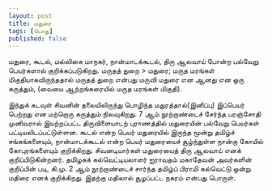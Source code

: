 ```yaml
---
layout: post
title: மதுரை
tags: [பொது]
published: false
---
```

மதுரை, கூடல், மல்லிகை மாநகர், நான்மாடக்கூடல், திரு ஆலவாய் போன்ற பல்வேறு பெயர்களால் குறிக்கப்படுகிறது. மருதத் துறை > மதுரை; மருத மரங்கள் மிகுதியாகவிருந்ததால் மருதத் துறை என்பது மருவி மதுரை என ஆனது என ஒரு கருத்தும், (வையை ஆற்றங்கரையில் மருத மரங்கள் மிகுதி). 

இந்துக் கடவுள் சிவனின் தலையிலிருந்து பொழிந்த மதுரத்தால்(இனிப்பு) இப்பெயர் பெற்றது என மற்றொரு கருத்தும் நிலவுகிறது.  7 ஆம் நூற்றாண்டைச் சேர்ந்த பரஞ்சோதி முனிவரால் இயற்றப்பட்ட திருவிளையாடற் புராணத்தில் மதுரையின் பல்வேறு பெயர்கள் பட்டியலிடப்பட்டுள்ளன.  கூடல் என்ற பெயர் மதுரையில் இருந்த மூன்று தமிழ்ச் சங்கங்களையும், நான்மாடக்கூடல் என்ற பெயர் மதுரையைச் சூழ்ந்துள்ள நான்கு கோயில் கோபுரங்களையும் குறிக்கிறது.  சிவனடியார்கள் மதுரையைத் திரு ஆலவாய் எனக் குறிப்பிடுகின்றனர். தமிழகக் கல்வெட்டியலாளர் ஐராவதம் மகாதேவன் அவர்களின் குறிப்பின் படி, கி.மு. 2 ஆம் நூற்றாண்டைச் சார்ந்த தமிழ்ப் பிராமி கல்வெட்டு ஒன்று மதிரை எனக் குறிக்கிறது. இதற்கு மதிலால் சூழப்பட்ட நகரம் என்பது பொருள்.